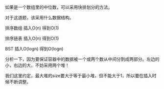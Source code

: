 如果是一个数组里的中位数，可以采用快排划分的方法。

对于这道题，该采用什么数据结构。

排序数组 插入O(n) 得到O(1)

排序链表 插入O(n) 得到O(1)

BST  插入O(logn) 得到O(logn)


分析一下，因为要保证容器中的数据被一个或两个数从中间分割成两部分。左边的小，右边的大，不妨采用两个堆！

我们这里约定，最大堆的size要大于等于最小堆，但不能大于1，所以要在插入时候不断调整。
